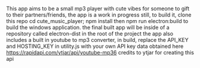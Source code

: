 This app aims to be a small mp3 player with cute vibes for someone to gift to their partners/friends, the app is a work in progress still, to build it, clone this repo
cd cute_music_player;
npm install then npm run electron:build to build the windows application.
the final built app will be inside of a repository called electron-dist in the root of the project
the app also includes a built in youtube to mp3 converter, in build, replace the API_KEY and HOSTING_KEY in utility.js with your own API key data obtained here
https://rapidapi.com/ytjar/api/youtube-mp36
credits to ytjar for creating this api 
